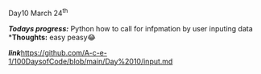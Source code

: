 Day10 March 24<sup>th

***Todays progress:*** Python how to call for infpmation by user inputing  data
***Thoughts:** easy peasy😂

***link***https://github.com/A-c-e-1/100DaysofCode/blob/main/Day%2010/input.md